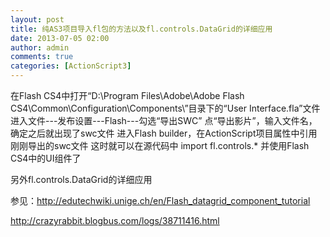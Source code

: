 ```yaml
---
layout: post
title: 纯AS3项目导入fl包的方法以及fl.controls.DataGrid的详细应用
date: 2013-07-05 02:00
author: admin
comments: true
categories: [ActionScript3]
---
```

在Flash CS4中打开“D:\Program Files\Adobe\Adobe Flash CS4\Common\Configuration\Components\”目录下的“User Interface.fla”文件
进入文件---发布设置---Flash---勾选“导出SWC”
点“导出影片”，输入文件名，确定之后就出现了swc文件
进入Flash builder，在ActionScript项目属性中引用刚刚导出的swc文件
这时就可以在源代码中 import fl.controls.* 并使用Flash CS4中的UI组件了

另外fl.controls.DataGrid的详细应用

参见：<a title="Flash datagrid component tutorial" href="http://edutechwiki.unige.ch/en/Flash_datagrid_component_tutorial">http://edutechwiki.unige.ch/en/Flash_datagrid_component_tutorial</a>

<a title="checkbox in datagrid flash as3中把checkbox组件放入datagrid中" href="http://crazyrabbit.blogbus.com/logs/38711416.html">http://crazyrabbit.blogbus.com/logs/38711416.html</a>
